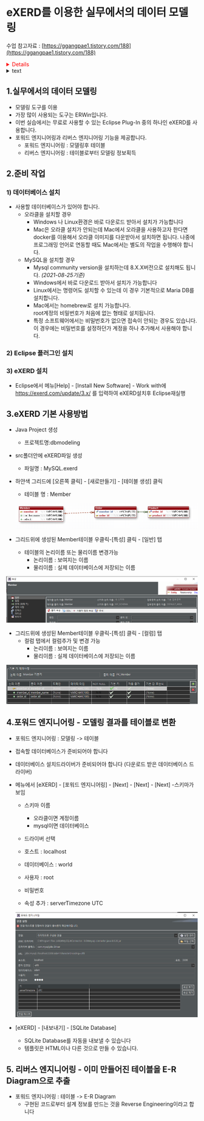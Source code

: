 # eXERD를 이용한 실무에서의 데이터 모델링

수업 참고자료 : [https://ggangpae1.tistory.com/188](https://ggangpae1.tistory.com/188)
<details>
    <summary style='color:red'>Details</summary>
    Something small enough to escape casual notice.
</details>

<details>
  <summary><span id='tgg'>text</span></summary>
<div markdown="1" style="color:red" >

```python
from flask import Flask, request, render_template
# model.py 임포트
import model
```

</div>
</details>

## 1.실무에서의 데이터 모델링
- 모델링 도구를 이용
- 가장 많이 사용되는 도구는 ERWin입니다.
- 이번 실습에서는 무료로 사용할 수 있는 Eclipse Plug-In 중의 하나인 eXERD를 사용합니다.
- 포워드 엔지니어링과 리버스 엔지니어링 기능을 제공합니다. 
  - 포워드 엔지니어링 : 모델링후 테이블
  - 리버스 엔지니어링 : 테이블로부터 모델링 정보획득



## 2.준비 작업
### 1) 데이터베이스 설치
- 사용할 데이터베이스가 있어야 합니다.
  - 오라클을 설치할 경우
    -  Windows 나 Linux환경은 바로 다운로드 받아서 설치가 가능합니다
    -  Mac은 오라클 설치가 안되는데 Mac에서 오라클을 사용하고자 한다면 docker를 이용해서 오라클 이미지를 다운받아서 설치하면 됩니다. 
      나중에 프로그래밍 언어로 연동할 때도 Mac에서는 별도의 작업을 수행해야 합니다.
  - MySQL을 설치할 경우
    - Mysql community version을 설치하는데 8.X.X버전으로 설치해도 됩니다. *(2021-08-25기준)*
    - Windows에서 바로 다운로드 받아서 설치가 가능합니다
    - Linux에서는 명령어도 설치할 수 있는데 이 경우 기본적으로 Maria DB를 설치합니다.
    - Mac에서는 homebrew로 설치 가능합니다.  
      root계정의 비밀번호가 처음에 없는 형태로 설치됩니다.
    - 특정 소프트웨어에서는 비밀번호가 없으면 접속이 안되는 경우도 있습니다. 이 경우에는 비밀번호를 설정하던가 계정을 하나 추가해서 사용해야 합니다. 


### 2) Eclipse 플러그인 설치

### 3) eXERD 설치
- Eclipse에서 메뉴[Help] - [Install New Software] - Work with에  https://exerd.com/update/3.x/ 를 입력하여 eXERD설치후 Eclipse재실행



## 3.eXERD 기본 사용방법
- Java Project 생성 
  - 프로젝트명:dbmodeling
- src폴더안에 eXERD파일 생성
  - 파일명 : MySQL.exerd
- 하얀색 그리드에 [오른쪽 클릭] - [새로만들기] - [테이블 생성] 클릭
  - 테이블 명 : Member
  
  ![image-20210825184528665](image/image-20210825184528665.png)
- 그리드위에 생성된 Member테이블 우클릭-[특성] 클릭 - [일반] 탭
  - 테이블의 논리이름 또는 물리이름 변경가능
    - 논리이름 : 보여지는 이름
    - 물리이름 : 실제 데이터베이스에 저장되는 이름

![image-20210825184920884](image/image-20210825184920884.png)



- 그리드위에 생성된 Member테이블 우클릭-[특성] 클릭 - [컬럼] 탭
  - 컬럼 탭에서 컬럼추가 및 변경 가능
    - 논리이름 : 보여지는 이름
    - 물리이름 : 실제 데이터베이스에 저장되는 이름

![image-20210825184957184](image/image-20210825184957184.png)



## 4.포워드 엔지니어링 - 모델링 결과를 테이블로 변환

- 포워드 엔지니어링 : 모델링 -> 테이블

- 접속할 데이터베이스가 준비되어야 합니다

- 데이터베이스 설치드라이버가 준비되어야 합니다 (다운로드 받은 데이터베이스 드라이버)

- 메뉴에서 [eXERD] - [포워드 엔지니어링] - [Next] -  [Next] - [Next] -스키마가 보임

  - 스키마 이름
  
    - 오라클이면 계정이름
    - mysql이면 데이터베이스
  
  - 드라이버 선택 
  
  - 호스트 : localhost
  - 데이터베이스 : world
  - 사용자 : root
  - 비밀번호
  - 속성 추가 : serverTimezone UTC
  
  ![image-20210825185938494](image/image-20210825185938494.png)



- [eXERD] - [내보내기] - [SQLite Database]
  - SQLite Database를 자동을 내보낼 수 있습니다
  - 템플릿은 HTML이나 다른 것으로 만들 수 있습니다.



## 5. 리버스 엔지니어링 - 이미 만들어진 테이블을 E-R Diagram으로 추출

-  포워드 엔지니어링 : 테이블 -> E-R Diagram
   - 구현된 코드로부터 설계 정보를 만드는 것을 Reverse Engineering이라고 합니다
